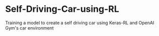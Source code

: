 # Self-Driving-Car-using-RL

Training a model to create a self driving car using Keras-RL and OpenAI Gym's car environment 
